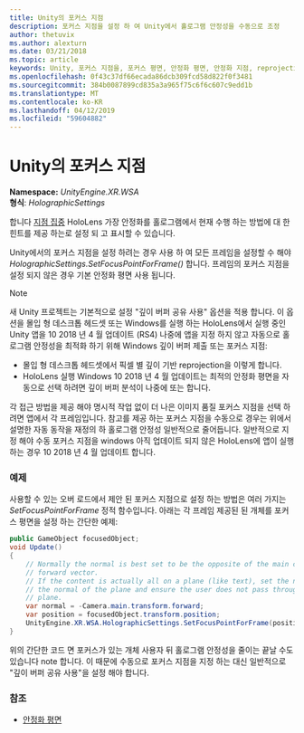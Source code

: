 ```yaml
---
title: Unity의 포커스 지점
description: 포커스 지점을 설정 하 여 Unity에서 홀로그램 안정성을 수동으로 조정
author: thetuvix
ms.author: alexturn
ms.date: 03/21/2018
ms.topic: article
keywords: Unity, 포커스 지점을, 포커스 평면, 안정화 평면, 안정화 지점, reprojection, LSR, 깊이 버퍼
ms.openlocfilehash: 0f43c37df66ecada86dcb309fcd58d822f0f3481
ms.sourcegitcommit: 384b0087899cd835a3a965f75c6f6c607c9edd1b
ms.translationtype: MT
ms.contentlocale: ko-KR
ms.lasthandoff: 04/12/2019
ms.locfileid: "59604882"
---
```

# <a name="focus-point-in-unity"></a>Unity의 포커스 지점

**Namespace:** *UnityEngine.XR.WSA*<br>
**형식**: *HolographicSettings*

합니다 [지점 집중](hologram-stability.md#stabilization-plane) HoloLens 가장 안정화를 홀로그램에서 현재 수행 하는 방법에 대 한 힌트를 제공 하는로 설정 되 고 표시할 수 있습니다.

Unity에서의 포커스 지점을 설정 하려는 경우 사용 하 여 모든 프레임을 설정할 수 해야 *HolographicSettings.SetFocusPointForFrame()* 합니다. 프레임의 포커스 지점을 설정 되지 않은 경우 기본 안정화 평면 사용 됩니다.

> [!NOTE]
> 새 Unity 프로젝트는 기본적으로 설정 "깊이 버퍼 공유 사용" 옵션을 적용 합니다.  이 옵션을 몰입 형 데스크톱 헤드셋 또는 Windows를 실행 하는 HoloLens에서 실행 중인 Unity 앱을 10 2018 년 4 월 업데이트 (RS4) 나중에 앱을 지정 하지 않고 자동으로 홀로그램 안정성을 최적화 하기 위해 Windows 깊이 버퍼 제출 또는 포커스 지점:
> * 몰입 형 데스크톱 헤드셋에서 픽셀 별 깊이 기반 reprojection을 이렇게 합니다.
> * HoloLens 실행 Windows 10 2018 년 4 월 업데이트는 최적의 안정화 평면을 자동으로 선택 하려면 깊이 버퍼 분석이 나중에 또는 합니다.
>
> 각 접근 방법을 제공 해야 명시적 작업 없이 더 나은 이미지 품질 포커스 지점을 선택 하려면 앱에서 각 프레임입니다.  참고를 제공 하는 포커스 지점을 수동으로 경우는 위에서 설명한 자동 동작을 재정의 하 홀로그램 안정성 일반적으로 줄어듭니다.  일반적으로 지정 해야 수동 포커스 지점을 windows 아직 업데이트 되지 않은 HoloLens에 앱이 실행 하는 경우 10 2018 년 4 월 업데이트 합니다.

### <a name="example"></a>예제

사용할 수 있는 오버 로드에서 제안 된 포커스 지점으로 설정 하는 방법은 여러 가지는 *SetFocusPointForFrame* 정적 함수입니다. 아래는 각 프레임 제공된 된 개체를 포커스 평면을 설정 하는 간단한 예제:

```cs
public GameObject focusedObject;
void Update()
{
    // Normally the normal is best set to be the opposite of the main camera's 
    // forward vector.
    // If the content is actually all on a plane (like text), set the normal to 
    // the normal of the plane and ensure the user does not pass through the 
    // plane.
    var normal = -Camera.main.transform.forward;     
    var position = focusedObject.transform.position;
    UnityEngine.XR.WSA.HolographicSettings.SetFocusPointForFrame(position, normal);
}
```

위의 간단한 코드 면 포커스가 있는 개체 사용자 뒤 홀로그램 안정성을 줄이는 끝날 수도 있습니다 note 합니다.  이 때문에 수동으로 포커스 지점을 지정 하는 대신 일반적으로 "깊이 버퍼 공유 사용"을 설정 해야 합니다.

### <a name="see-also"></a>참조
* [안정화 평면](hologram-stability.md#stabilization-plane)
